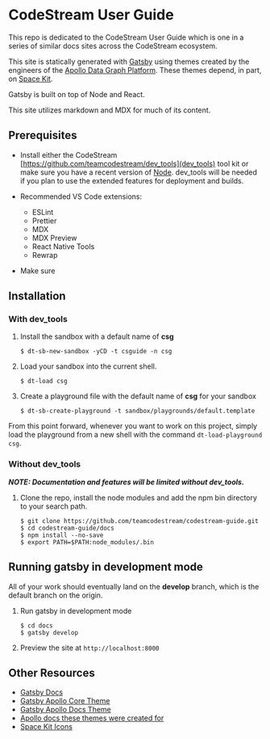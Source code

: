 # CodeStream User Guide

This repo is dedicated to the CodeStream User Guide which is one in a series of
similar docs sites across the CodeStream ecosystem.

This site is statically generated with [Gatsby](https://www.gatsbyjs.org) using
themes created by the engineers of the [Apollo Data Graph
Platform](https://www.apollographql.com). These themes depend, in part, on
[Space Kit](https://space-kit.netlify.app).

Gatsby is built on top of Node and React.

This site utilizes markdown and MDX for much of its content.

## Prerequisites

* Install either the CodeStream
  [https://github.com/teamcodestream/dev_tools](dev_tools) tool kit or make sure
  you have a recent version of [Node](https://nodejs.org). dev_tools will be
  needed if you plan to use the extended features for deployment and builds.

* Recommended VS Code extensions:
	- ESLint
	- Prettier
	- MDX
	- MDX Preview
	- React Native Tools
	- Rewrap

* Make sure 

## Installation

### With dev_tools
1.	Install the sandbox with a default name of **csg**
	```
	$ dt-sb-new-sandbox -yCD -t csguide -n csg
	```
1.	Load your sandbox into the current shell.
	```
	$ dt-load csg
	```
1.	Create a playground file with the default name of **csg** for your sandbox
	```
	$ dt-sb-create-playground -t sandbox/playgrounds/default.template
	```

From this point forward, whenever you want to work on this project, simply load
the playground from a new shell with the command `dt-load-playground csg`.


### Without dev_tools

_**NOTE: Documentation and features will be limited without dev_tools.**_

1.  Clone the repo, install the node modules and add the npm bin directory to
    your search path.
	```
	$ git clone https://github.com/teamcodestream/codestream-guide.git
	$ cd codestream-guide/docs
	$ npm install --no-save
	$ export PATH=$PATH:node_modules/.bin
	```

## Running gatsby in development mode

All of your work should eventually land on the **develop** branch, which is the
default branch on the origin.

1.	Run gatsby in development mode
	```
	$ cd docs
	$ gatsby develop
	```
1. Preview the site at `http://localhost:8000`




## Other Resources

* [Gatsby Docs](https://www.gatsbyjs.org/docs/)
* [Gatsby Apollo Core Theme](https://github.com/apollographql/gatsby-theme-apollo/tree/master/packages/gatsby-theme-apollo-docs)
* [Gatsby Apollo Docs Theme](https://github.com/apollographql/gatsby-theme-apollo/tree/master/packages/gatsby-theme-apollo-core)
* [Apollo docs these themes were created for](https://www.apollographql.com/docs/)
* [Space Kit Icons](https://space-kit.netlify.app/?path=/story/icons--default)
